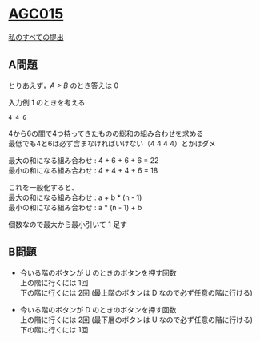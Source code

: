 # [AGC015](https://beta.atcoder.jp/contests/agc015)  
[私のすべての提出](https://beta.atcoder.jp/contests/agc015/submissions?f.Task=&f.Language=&f.Status=&f.User=tokizo)  
  
## A問題  
とりあえず，*A > B* のとき答えは 0  
  
入力例 1 のときを考える  
```
4 4 6
```  
4から6の間で4つ持ってきたものの総和の組み合わせを求める  
最低でも4と6は必ず含まなければいけない（4 4 4 4）とかはダメ  
  
最大の和になる組み合わせ : 4 + 6 + 6 + 6 = 22  
最小の和になる組み合わせ : 4 + 4 + 4 + 6 = 18  
  
これを一般化すると、  
最大の和になる組み合わせ : a + b * (n - 1)  
最小の和になる組み合わせ : a * (n - 1) + b  
  
個数なので最大から最小引いて 1 足す  
  
## B問題  
- 今いる階のボタンが U のときのボタンを押す回数  
上の階に行くには 1回  
下の階に行くには 2回 (最上階のボタンは D なので必ず任意の階に行ける)  
  
- 今いる階のボタンが D のときのボタンを押す回数  
上の階に行くには 2回 (最下層のボタンは U なので必ず任意の階に行ける)  
下の階に行くには 1回  
  

